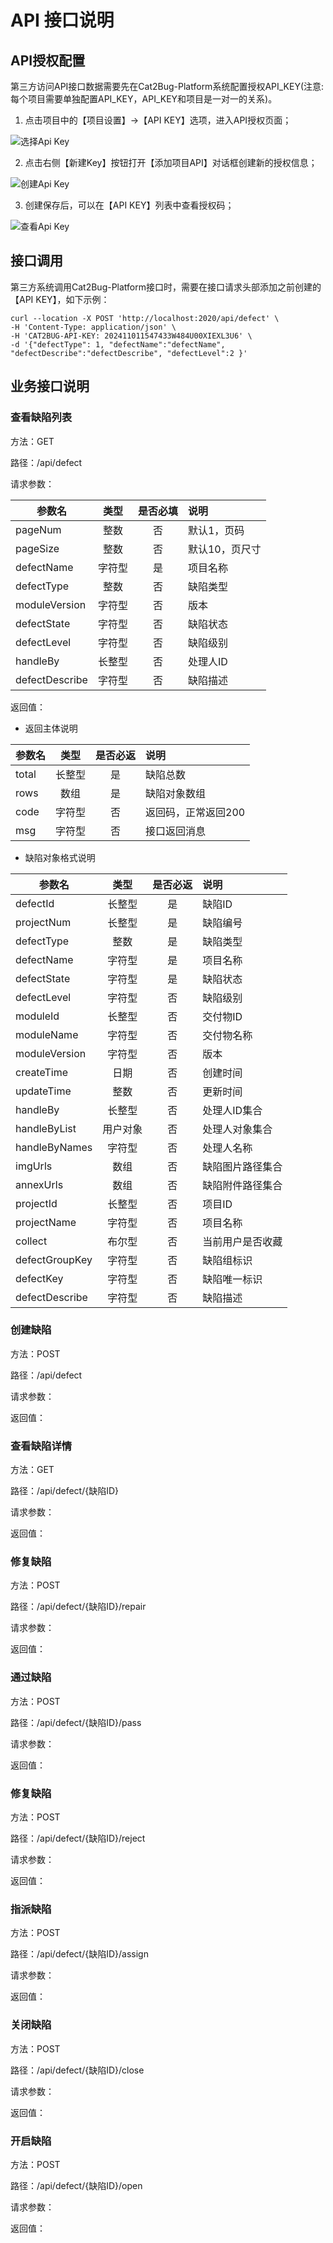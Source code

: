 # API 接口说明

## API授权配置

第三方访问API接口数据需要先在Cat2Bug-Platform系统配置授权API_KEY(注意:每个项目需要单独配置API_KEY，API_KEY和项目是一对一的关系)。

1. 点击项目中的【项目设置】->【API KEY】选项，进入API授权页面；

![选择Api Key](./images/api/api_key_link.png)

2. 点击右侧【新建Key】按钮打开【添加项目API】对话框创建新的授权信息；

![创建Api Key](./images/api/api_key_add.png)

3. 创建保存后，可以在【API KEY】列表中查看授权码；

![查看Api Key](./images/api/api_key_list.png)

## 接口调用

第三方系统调用Cat2Bug-Platform接口时，需要在接口请求头部添加之前创建的【API KEY】，如下示例：

````shell
curl --location -X POST 'http://localhost:2020/api/defect' \
-H 'Content-Type: application/json' \
-H 'CAT2BUG-API-KEY: 202411011547433W484U00XIEXL3U6' \
-d '{"defectType": 1, "defectName":"defectName", "defectDescribe":"defectDescribe", "defectLevel":2 }'
````

## 业务接口说明

### 查看缺陷列表

方法：GET

路径：/api/defect

请求参数：

| 参数名             |   类型   | 是否必填 | 说明       |
|-----------------|:------:|:----:|:---------|
| pageNum         |   整数   |  否   | 默认1，页码   |
| pageSize        |   整数   |  否   | 默认10，页尺寸 |
| defectName      |  字符型   |  是   | 项目名称     |
| defectType      |   整数   |  否   | 缺陷类型     |
| moduleVersion   |  字符型   |  否   | 版本       |
| defectState     |  字符型   |  否   | 缺陷状态     |
| defectLevel     |   字符型   |  否   | 缺陷级别     |
| handleBy        |   长整型   |  否   | 处理人ID    |
| defectDescribe | 字符型  |  否   | 缺陷描述     |

返回值：

* 返回主体说明

| 参数名             | 类型  | 是否必返 | 说明          |
|-----------------|:---:|:----:|:------------|
| total           | 长整型 |  是   | 缺陷总数        |
| rows            | 数组  |  是   | 缺陷对象数组      |
| code            | 字符型  |  否   | 返回码，正常返回200 |
| msg             | 字符型  |  否   | 接口返回消息      |

* 缺陷对象格式说明

| 参数名            |  类型  | 是否必返 | 说明       |
|----------------|:----:|:----:|:---------|
| defectId       | 长整型  |  是   | 缺陷ID     |
| projectNum     |  长整型  |  是   | 缺陷编号     |
| defectType     |  整数  |  是   | 缺陷类型     |
| defectName     | 字符型  |  是   | 项目名称     |
| defectState    | 字符型  |  是   | 缺陷状态     |
| defectLevel    | 字符型  |  否   | 缺陷级别     |
| moduleId       | 长整型  |  否   | 交付物ID    |
| moduleName     | 字符型  |  否   | 交付物名称    |
| moduleVersion  | 字符型  |  否   | 版本       |
| createTime     |  日期  |  否   | 创建时间     |
| updateTime     |  整数  |  否   | 更新时间     |
| handleBy       | 长整型  |  否   | 处理人ID集合  |
| handleByList   | 用户对象 |  否   | 处理人对象集合  |
| handleByNames  | 字符型  |  否   | 处理人名称    |
| imgUrls        |  数组  |  否   | 缺陷图片路径集合 |
| annexUrls      |  数组  |  否   | 缺陷附件路径集合 |
| projectId      | 长整型  |  否   | 项目ID     |
| projectName    | 字符型  |  否   | 项目名称     |
| collect        | 布尔型  |  否   | 当前用户是否收藏 |
| defectGroupKey | 字符型  |  否   | 缺陷组标识    |
| defectKey      | 字符型  |  否   | 缺陷唯一标识   |
| defectDescribe | 字符型  |  否   | 缺陷描述     |

### 创建缺陷

方法：POST

路径：/api/defect

请求参数：

返回值：

### 查看缺陷详情

方法：GET

路径：/api/defect/{缺陷ID}

请求参数：

返回值：

### 修复缺陷

方法：POST

路径：/api/defect/{缺陷ID}/repair

请求参数：

返回值：

### 通过缺陷

方法：POST

路径：/api/defect/{缺陷ID}/pass

请求参数：

返回值：

### 修复缺陷

方法：POST

路径：/api/defect/{缺陷ID}/reject

请求参数：

返回值：

### 指派缺陷

方法：POST

路径：/api/defect/{缺陷ID}/assign

请求参数：

返回值：

### 关闭缺陷

方法：POST

路径：/api/defect/{缺陷ID}/close

请求参数：

返回值：

### 开启缺陷

方法：POST

路径：/api/defect/{缺陷ID}/open

请求参数：

返回值：